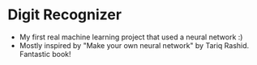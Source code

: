 # Digit Recognizer

* My first real machine learning project that used a neural network :)
* Mostly inspired by "Make your own neural network" by Tariq Rashid. Fantastic book!
